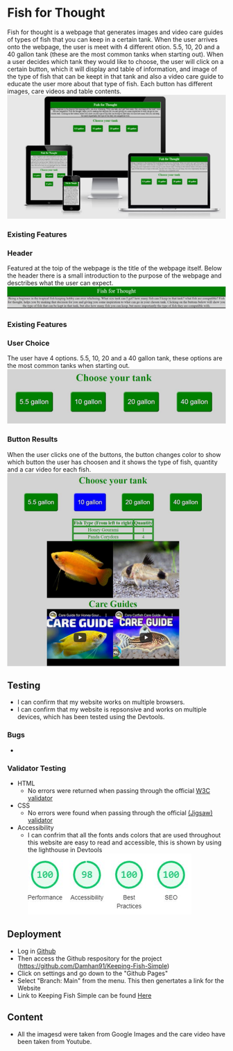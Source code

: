 # Fish for Thought
Fish for thought is a webpage that generates images and video care guides of types of fish that you can keep in a certain tank. When the user arrives onto the webpage, the user is meet with 4 different otion. 5.5, 10, 20 and a 40 gallon tank (these are the most common tanks when starting out). When a user decides which tank they would like to choose, the user will click on a certain button, which it will display and table of information, and image of the type of fish that can be keept in that tank and also a video care guide to educate the user more about that type of fish. Each button has different images, care videos and table contents.
![Responsive image](https://github.com/Damhan91/Fish-for-Thought/blob/main/assets/Images/Project2.JPG)

### Existing Features

### Header
Featured at the toip of the webpage is the title of the webpage itself. Below the header there is a small introduction to the purpose of the webpage and desctribes what the user can expect.
![Header image](https://github.com/Damhan91/Fish-for-Thought/blob/main/assets/Images/Intro2.JPG)

### Existing Features

### User Choice
The user have 4 options. 5.5, 10, 20 and a 40 gallon tank, these options are the most common tanks when starting out.
![choice image](https://github.com/Damhan91/Fish-for-Thought/blob/main/assets/Images/Choice.JPG)

### Button Results
When the user clicks one of the buttons, the button changes color to show which button the user has choosen and it shows the type of fish, quantity and a car video for each fish.
![Result button](https://github.com/Damhan91/Fish-for-Thought/blob/main/assets/Images/Button%20Result.JPG)




## Testing 

- I can confirm that my website works on multiple browsers.
- I can confirm that my website is repsonsive and works on multiple devices, which has been tested using the Devtools.

### Bugs
  -

### Validator Testing 

- HTML
  - No errors were returned when passing through the official  [W3C validator](https://validator.w3.org/nu/?doc=https%3A%2F%2Fdamhan91.github.io%2FKeeping-Fish-Simple%2F)
- CSS
  - No errors were found when passing through the official [(Jigsaw) validator](https://jigsaw.w3.org/css-validator/validator?uri=https%3A%2F%2Fdamhan91.github.io%2FKeeping-Fish-Simple%2F&profile=css3svg&usermedium=all&warning=1&vextwarning=&lang=en)
- Accessibility
  - I can confrim that all the fonts ands colors that are used throughout this website are easy to read and accessible, this is shown by using the lighthouse in Devtools
![Accessibility](https://github.com/Damhan91/Keeping-Fish-Simple/blob/main/assets/images/Lighthouse.JPG)

## Deployment
 - Log in [Github](https://github.com/)
 - Then access the Github respository for the project (https://github.com/Damhan91/Keeping-Fish-Simple)
 - Click on settings and go down to the "Github Pages"
 - Select "Branch: Main" from the menu. This then genertates a link for the Website
 - Link to Keeping Fish Simple can be found [Here](https://damhan91.github.io/Keeping-Fish-Simple/)

## Content
 - All the imagesd were taken from Google Images and the care video have been taken from Youtube.
 
